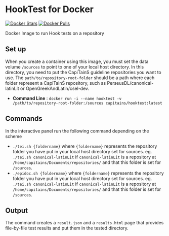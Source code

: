 HookTest for Docker
===================

[![Docker Stars](https://img.shields.io/docker/stars/capitains/hooktest.svg?maxAge=86400)](https://hub.docker.com/r/capitains/hooktest/tags/) 
[![Docker Pulls](https://img.shields.io/docker/pulls/capitains/hooktest.svg?maxAge=86400)](https://hub.docker.com/r/capitains/hooktest/tags/)

Docker Image to run Hook tests on a repository

## Set up

When you create a container using this image, you must set the data volume `/sources` to point to one of your local host directory. In this directory, you need to put the CapiTainS guideline repositories you want to use. The `path/to/repository-root-folder` should be a path where each folder represent a CapiTainS repository, such as PerseusDL/canonical-latinLit or OpenGreekAndLatin/csel-dev.

- **Command Line** : `docker run -i --name hooktest -v /path/to/repository-root-folder:/sources capitains/hooktest:latest` 

## Commands

In the interactive panel run the following command depending on the scheme

- `./tei.sh {foldername}` where `{foldername}` represents the repository folder you have put in your local host directory set for sources. eg. `./tei.sh canonical-latinLit` if `canonical-latinLit` is a repository at `/home/capitains/Documents/repositories/` and that this folder is set for `/sources`.
- `./epidoc.sh {foldername}` where `{foldername}` represents the repository folder you have put in your local host directory set for sources. eg. `./tei.sh canonical-latinLit` if `canonical-latinLit` is a repository at `/home/capitains/Documents/repositories/` and that this folder is set for `/sources`.

## Output

The command creates a `result.json` and a `results.html` page that provides file-by-file test results and put them in the tested directory.